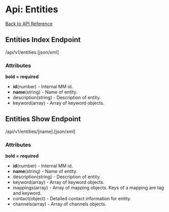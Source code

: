 Api: Entities
=============

[Back to API Reference](api.md)

Entities Index Endpoint
-----------------------
/api/v1/entities.[json/xml]

### Attributes ###
**bold = required**

* **id**(number) - Internal MM id.
* **name**(string) - Name of entity.
* description(string) - Description of entity.
* keyword(array) - Array of keyword objects.

Entities Show Endpoint
-----------------------
/api/v1/entities/[name].[json/xml]

### Attributes ###
**bold = required**

* **id**(number) - Internal MM id.
* **name**(string) - Name of entity.
* description(string) - Description of entity.
* keyword(array) - Array of keyword objects.
* mappings(array) - Array of mapping objects. Keys of a mapping are
  tag and keyword.
* contact(object) - Detailed contact information for entity.
* channels(array) - Array of channels objects.

